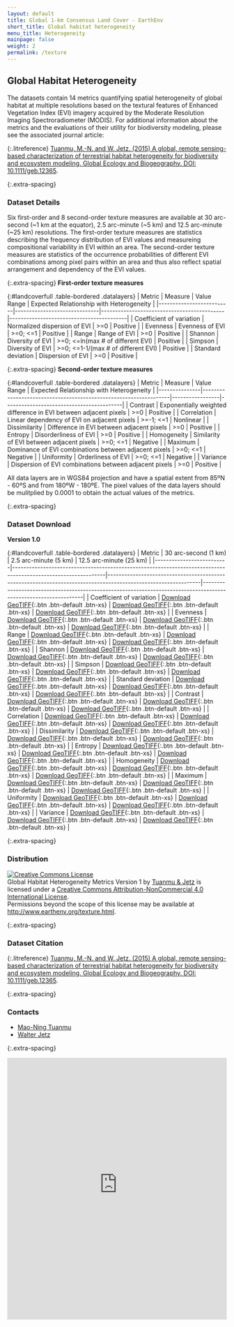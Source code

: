 ```yaml
---
layout: default
title: Global 1-km Consensus Land Cover - EarthEnv
short_title: Global habitat heterogeneity
menu_title: Heterogeneity
mainpage: false
weight: 2
permalink: /texture
---
```


Global Habitat Heterogeneity
----------------------------

The datasets contain 14 metrics quantifying spatial heterogeneity of global habitat at multiple resolutions based on the textural features of Enhanced Vegetation Index (EVI) imagery acquired by the Moderate Resolution Imaging Spectroradiometer (MODIS). For additional information about the metrics and the evaluations of their utility for biodiversity modeling, please see the associated journal article:

{:.litreference}
[Tuanmu, M.-N. and W. Jetz. (2015) A global, remote sensing-based characterization of terrestrial habitat heterogeneity for biodiversity and ecosystem modeling. Global Ecology and Biogeography. DOI: 10.1111/geb.12365](http://onlinelibrary.wiley.com/doi/10.1111/geb.12365/abstract).

{:.extra-spacing}
### Dataset Details

Six first-order and 8 second-order texture measures are available at 30 arc-second (~1 km at the equator), 2.5 arc-minute (~5 km) and 12.5 arc-minute (~25 km) resolutions. The first-order texture measures are statistics describing the frequency distribution of EVI values and measureing compositional variability in EVI within an area. The second-order texture measures are statistics of the occurrence probabilities of different EVI combinations among pixel pairs within an area and thus also reflect spatial arrangement and dependency of the EVI values.

{:.extra-spacing}
**First-order texture measures**

{:#landcoverfull .table-bordered .datalayers}
| Metric                   | Measure                      | Value Range                                | Expected Relationship with Heterogeneity |
|--------------------------|------------------------------|--------------------------------------------|------------------------------------------|
| Coefficient of variation | Normalized dispersion of EVI | &gt;=0                                     | Positive                                 |
| Evenness                 | Evenness of EVI              | &gt;=0; &lt;=1                             | Positive                                 |
| Range                    | Range of EVI                 | &gt;=0                                     | Positive                                 |
| Shannon                  | Diversity of EVI             | &gt;=0; &lt;=ln(max \# of different EVI)   | Positive                                 |
| Simpson                  | Diversity of EVI             | &gt;=0; &lt;=1-1/(max \# of different EVI) | Positive                                 |
| Standard deviation       | Dispersion of EVI            | &gt;=0                                     | Positive                                 |

{:.extra-spacing}
**Second-order texture measures**

{:#landcoverfull .table-bordered .datalayers}
| Metric        | Measure                                                          | Value Range     | Expected Relationship with Heterogeneity |
|---------------|------------------------------------------------------------------|-----------------|------------------------------------------|
| Contrast      | Exponentially weighted difference in EVI between adjacent pixels | &gt;=0          | Positive                                 |
| Correlation   | Linear dependency of EVI on adjacent pixels                      | &gt;=-1; &lt;=1 | Nonlinear                                |
| Dissimilarity | Difference in EVI between adjacent pixels                        | &gt;=0          | Positive                                 |
| Entropy       | Disorderliness of EVI                                            | &gt;=0          | Positive                                 |
| Homogeneity   | Similarity of EVI between adjacent pixels                        | &gt;=0; &lt;=1  | Negative                                 |
| Maximum       | Dominance of EVI combinations between adjacent pixels            | &gt;=0; &lt;=1  | Negative                                 |
| Uniformity    | Orderliness of EVI                                               | &gt;=0; &lt;=1  | Negative                                 |
| Variance      | Dispersion of EVI combinations between adjacent pixels           | &gt;=0          | Positive                                 |

All data layers are in WGS84 projection and have a spatial extent from 85ºN - 60ºS and from 180ºW - 180ºE. The pixel values of the data layers should be mulitplied by 0.0001 to obtain the actual values of the metrics.

{:.extra-spacing}
### Dataset Download

**Version 1.0**

{:#landcoverfull .table-bordered .datalayers}
| Metric                   | 30 arc-second (1 km)                                                                                          | 2.5 arc-minute (5 km)                                                                                         | 12.5 arc-minute (25 km)                                                                                         |
|--------------------------|---------------------------------------------------------------------------------------------------------------|---------------------------------------------------------------------------------------------------------------|-----------------------------------------------------------------------------------------------------------------|
| Coefficient of variation | [Download GeoTIFF](http://data.earthenv.org/habitat_heterogeneity/1km/cv_01_05_1km_uint16.tif){:.btn .btn-default .btn-xs}            | [Download GeoTIFF](http://data.earthenv.org/habitat_heterogeneity/5km/cv_01_05_5km_uint32.tif){:.btn .btn-default .btn-xs}            | [Download GeoTIFF](http://data.earthenv.org/habitat_heterogeneity/25km/cv_01_05_25km_uint16.tif){:.btn .btn-default .btn-xs}            |
| Evenness                 | [Download GeoTIFF](http://data.earthenv.org/habitat_heterogeneity/1km/evenness_01_05_1km_uint16.tif){:.btn .btn-default .btn-xs}      | [Download GeoTIFF](http://data.earthenv.org/habitat_heterogeneity/5km/evenness_01_05_5km_uint16.tif){:.btn .btn-default .btn-xs}      | [Download GeoTIFF](http://data.earthenv.org/habitat_heterogeneity/25km/evenness_01_05_25km_uint16.tif){:.btn .btn-default .btn-xs}      |
| Range                    | [Download GeoTIFF](http://data.earthenv.org/habitat_heterogeneity/1km/range_01_05_1km_uint16.tif){:.btn .btn-default .btn-xs}         | [Download GeoTIFF](http://data.earthenv.org/habitat_heterogeneity/5km/range_01_05_5km_uint16.tif){:.btn .btn-default .btn-xs}         | [Download GeoTIFF](http://data.earthenv.org/habitat_heterogeneity/25km/range_01_05_25km_uint16.tif){:.btn .btn-default .btn-xs}         |
| Shannon                  | [Download GeoTIFF](http://data.earthenv.org/habitat_heterogeneity/1km/shannon_01_05_1km_uint16.tif){:.btn .btn-default .btn-xs}       | [Download GeoTIFF](http://data.earthenv.org/habitat_heterogeneity/5km/shannon_01_05_5km_uint16.tif){:.btn .btn-default .btn-xs}       | [Download GeoTIFF](http://data.earthenv.org/habitat_heterogeneity/25km/shannon_01_05_25km_uint16.tif){:.btn .btn-default .btn-xs}       |
| Simpson                  | [Download GeoTIFF](http://data.earthenv.org/habitat_heterogeneity/1km/simpson_01_05_1km_uint16.tif){:.btn .btn-default .btn-xs}       | [Download GeoTIFF](http://data.earthenv.org/habitat_heterogeneity/5km/simpson_01_05_5km_uint16.tif){:.btn .btn-default .btn-xs}       | [Download GeoTIFF](http://data.earthenv.org/habitat_heterogeneity/25km/simpson_01_05_25km_uint16.tif){:.btn .btn-default .btn-xs}       |
| Standard deviation       | [Download GeoTIFF](http://data.earthenv.org/habitat_heterogeneity/1km/std_01_05_1km_uint16.tif){:.btn .btn-default .btn-xs}           | [Download GeoTIFF](http://data.earthenv.org/habitat_heterogeneity/5km/std_01_05_5km_uint16.tif){:.btn .btn-default .btn-xs}           | [Download GeoTIFF](http://data.earthenv.org/habitat_heterogeneity/25km/std_01_05_25km_uint16.tif){:.btn .btn-default .btn-xs}           |
| Contrast                 | [Download GeoTIFF](http://data.earthenv.org/habitat_heterogeneity/1km/Contrast_01_05_1km_uint32.tif){:.btn .btn-default .btn-xs}      | [Download GeoTIFF](http://data.earthenv.org/habitat_heterogeneity/5km/Contrast_01_05_5km_uint32.tif){:.btn .btn-default .btn-xs}      | [Download GeoTIFF](http://data.earthenv.org/habitat_heterogeneity/25km/Contrast_01_05_25km_uint32.tif){:.btn .btn-default .btn-xs}      |
| Correlation              | [Download GeoTIFF](http://data.earthenv.org/habitat_heterogeneity/1km/Correlation_01_05_1km_int16.tif){:.btn .btn-default .btn-xs}   | [Download GeoTIFF](http://data.earthenv.org/habitat_heterogeneity/5km/Correlation_01_05_5km_int16.tif){:.btn .btn-default .btn-xs}   | [Download GeoTIFF](http://data.earthenv.org/habitat_heterogeneity/25km/Correlation_01_05_25km_uint16.tif){:.btn .btn-default .btn-xs}   |
| Dissimilarity            | [Download GeoTIFF](http://data.earthenv.org/habitat_heterogeneity/1km/Dissimilarity_01_05_1km_uint32.tif){:.btn .btn-default .btn-xs} | [Download GeoTIFF](http://data.earthenv.org/habitat_heterogeneity/5km/Dissimilarity_01_05_5km_uint32.tif){:.btn .btn-default .btn-xs} | [Download GeoTIFF](http://data.earthenv.org/habitat_heterogeneity/25km/Dissimilarity_01_05_25km_uint32.tif){:.btn .btn-default .btn-xs} |
| Entropy                  | [Download GeoTIFF](http://data.earthenv.org/habitat_heterogeneity/1km/Entropy_01_05_1km_uint16.tif){:.btn .btn-default .btn-xs}       | [Download GeoTIFF](http://data.earthenv.org/habitat_heterogeneity/5km/Entropy_01_05_5km_uint16.tif){:.btn .btn-default .btn-xs}       | [Download GeoTIFF](http://data.earthenv.org/habitat_heterogeneity/25km/Entropy_01_05_25km_uint32.tif){:.btn .btn-default .btn-xs}       |
| Homogeneity              | [Download GeoTIFF](http://data.earthenv.org/habitat_heterogeneity/1km/Homogeneity_01_05_1km_uint16.tif){:.btn .btn-default .btn-xs}   | [Download GeoTIFF](http://data.earthenv.org/habitat_heterogeneity/5km/Homogeneity_01_05_5km_uint16.tif){:.btn .btn-default .btn-xs}   | [Download GeoTIFF](http://data.earthenv.org/habitat_heterogeneity/25km/Homogeneity_01_05_25km_uint16.tif){:.btn .btn-default .btn-xs}   |
| Maximum                  | [Download GeoTIFF](http://data.earthenv.org/habitat_heterogeneity/1km/Maximum_01_05_1km_uint16.tif){:.btn .btn-default .btn-xs}       | [Download GeoTIFF](http://data.earthenv.org/habitat_heterogeneity/5km/Maximum_01_05_5km_uint16.tif){:.btn .btn-default .btn-xs}       | [Download GeoTIFF](http://data.earthenv.org/habitat_heterogeneity/25km/Maximum_01_05_25km_uint16.tif){:.btn .btn-default .btn-xs}       |
| Uniformity               | [Download GeoTIFF](http://data.earthenv.org/habitat_heterogeneity/1km/Uniformity_01_05_1km_uint16.tif){:.btn .btn-default .btn-xs}    | [Download GeoTIFF](http://data.earthenv.org/habitat_heterogeneity/5km/Uniformity_01_05_5km_uint16.tif){:.btn .btn-default .btn-xs}    | [Download GeoTIFF](http://data.earthenv.org/habitat_heterogeneity/25km/Uniformity_01_05_25km_uint16.tif){:.btn .btn-default .btn-xs}    |
| Variance                 | [Download GeoTIFF](http://data.earthenv.org/habitat_heterogeneity/1km/Variance_01_05_1km_uint32.tif){:.btn .btn-default .btn-xs}      | [Download GeoTIFF](http://data.earthenv.org/habitat_heterogeneity/5km/Variance_01_05_5km_uint32.tif){:.btn .btn-default .btn-xs}      | [Download GeoTIFF](http://data.earthenv.org/habitat_heterogeneity/25km/Variance_01_05_25km_uint32.tif){:.btn .btn-default .btn-xs}      |

{:.extra-spacing}
### Distribution

<a rel="license" href="http://creativecommons.org/licenses/by-nc/4.0/"><img alt="Creative Commons License" style="border-width:0" src="https://i.creativecommons.org/l/by-nc/4.0/88x31.png" /></a><br /><span xmlns:dct="http://purl.org/dc/terms/" property="dct:title">Global Habitat Heterogeneity Metrics Version 1</span> by <a xmlns:cc="http://creativecommons.org/ns#" href="http://www.earthenv.org/texture.html" property="cc:attributionName" rel="cc:attributionURL">Tuanmu & Jetz</a> is licensed under a <a rel="license" href="http://creativecommons.org/licenses/by-nc/4.0/">Creative Commons Attribution-NonCommercial 4.0 International License</a>.<br />Permissions beyond the scope of this license may be available at <a xmlns:cc="http://creativecommons.org/ns#" href="http://www.earthenv.org/texture.html" rel="cc:morePermissions">http://www.earthenv.org/texture.html</a>.

{:.extra-spacing}
### Dataset Citation

{:.litreference}
[Tuanmu, M.-N. and W. Jetz. (2015) A global, remote sensing-based characterization of terrestrial habitat heterogeneity for biodiversity and ecosystem modeling. Global Ecology and Biogeography. DOI: 10.1111/geb.12365](http://onlinelibrary.wiley.com/doi/10.1111/geb.12365/abstract).

{:.extra-spacing}
### Contacts

-   [Mao-Ning Tuanmu](http://jetzlab.yale.edu/people/mao-ning-tuanmu)
-   [Walter Jetz](http://jetzlab.yale.edu/people/walter-jetz)


{:.extra-spacing}
<iframe src="http://earthenv.map-of-life.appspot.com/3/-36.607/39.842?collections=texture&layers=range1km"
name="map" frameborder="0" width="100%" height="600"></iframe>




<!-- Load the ulSlide jQuery plugin. -->
<script type="text/javascript" src="javascripts/jquery.ulslide-1.5.5.min.js?v=4"></script>

<script type="text/javascript">
  // Processes the <tr> elements for a data download table and adds the GA event
  // tracking code to the links.
  function addDownloadTracking(rows, version) {
    rows.each(function(cnt, row) {
if (cnt > 0) {
        var tds = $(row).children('td');

        // Get the landcover class.
        var lcclass = $(tds[0]).text();

        // Add the event triggers.
        links = $(tds[2]).children('a');
  links.first().click(function() {
          ga('send', 'event', 'landcover data', 'GeoTIFF download', 'class ' + lcclass + ' ' + version);
        });
        links.last().click(function() {
          ga('send', 'event', 'landcover data', 'LAS view', 'class ' + lcclass + ' ' + version);
        });
      }
    });
  }

  // Initialize the slide show on document load.
  $(function() {						
    $('#slideshowimages').ulslide({
      duration: 800,
      effect: {
        type: 'fade'
      },
      autoslide: 8000
});

    // Add GA event trackers to the data download table links.
    addDownloadTracking($('table#landcoverfull tr'), 'full');
    addDownloadTracking($('table#landcoverreduced tr'), 'reduced');
  });
</script>
